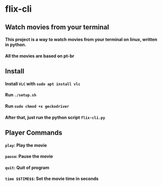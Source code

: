# flix-cli

<h2>Watch movies from your terminal</h2>
<h4>This project is a way to watch movies from your terminal on linux, written in python.</h4>
<h4>All the movies are based on <strong>pt-br</strong></h4>

<h2>Install</h2>
<h4>Install <code>VLC</code> with <code>sudo apt install vlc</code></h4>
<h4>Run <code>./setup.sh</code></h4>
<h4>Run <code>sudo chmod +x geckodriver</code></h4>
<h4>After that, just run the python script <code>flix-cli.py</code></h4>

<h2>Player Commands</h2>
<h4><code>play</code>: Play the movie</h4>
<h4><code>pause</code>: Pause the movie</h4>
<h4><code>quit</code>: Quit of program</h4>
<h4><code>time $$TIME$$</code>: Set the movie time in seconds</h4>
